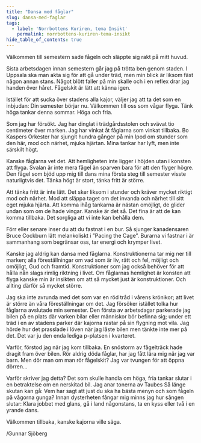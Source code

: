 ```yaml
---
title: "Dansa med fåglar"
slug: dansa-med-faglar
tags:
  - label: 'Norrbottens Kuriren, tema Insikt'
    permalink: norrbottens-kuriren-tema-insikt
hide_table_of_contents: true
---
```

Välkommen till semestern sade fågeln och släppte sig rakt på mitt huvud. 

<!--truncate-->

Sista arbetsdagen innan semestern går jag på trötta ben genom staden. I Uppsala ska man akta sig för att gå under träd, men min blick är liksom fäst någon annan stans. Något blött faller på min skalle och i en reflex drar jag handen över håret. Fågelskit är lätt att känna igen.

Istället för att sucka över stadens alla kajor, väljer jag att ta det som en inbjudan: Din semester börjar nu. Välkommen till oss som vågar flyga. Tänk höga tankar denna sommar. Höga och fria.

Som jag har försökt. Jag har dinglat i trädgårdsstolen och svävat tio centimeter över marken. Jag har vinkat åt fåglarna som vinkat tillbaka. Bo Kaspers Orkester har sjungit hundra gånger på min Ipod om stunder som den här, mod och närhet, mjuka hjärtan. Mina tankar har lyft, men inte särskilt högt.

Kanske fåglarna vet det. Att hemligheten inte ligger i höjden utan i konsten att flyga. Svalan är inte mera fågel än sparven bara för att den flyger högre. Den fågel som bjöd upp mig till dans mina första steg till semester visste naturligtvis det. Tänka högt är stort, tänka fritt är större.

Att tänka fritt är inte lätt. Det sker liksom i stunder och kräver mycket riktigt mod och närhet. Mod att släppa taget om det invanda och närhet till sitt eget mjuka hjärta. Att komma ihåg tankarna är nästan omöjligt, de glider undan som om de hade vingar. Kanske är det så. Det fina är att de kan komma tillbaka. Det sorgliga att vi inte kan behålla dem.

Förr eller senare inser du att du fastnat i en bur. Så sjunger kanadensaren Bruce Cockburn lätt melankoliskt i ”Pacing the Cage”. Burarna vi fastnar i är sammanhang som begränsar oss, tar energi och krymper livet. 

Kanske jag aldrig kan dansa med fåglarna. Konstruktionerna tar mig ner till marken; alla föreställningar om vad som är liv, rätt och fel, möjligt och omöjligt, Gud och framtid. Konstruktioner som jag också behöver för att hålla nån slags rimlig riktning i livet. Om fåglarnas hemlighet är konsten att flyga kanske min är insikten om att så mycket just är konstruktioner. Och allting därför så mycket större.

Jag ska inte avrunda med det som var en röd tråd i vårens krönikor; att livet är större än våra föreställningar om det. Jag försöker istället tolka hur fåglarna avslutade min semester. Den första av arbetsdagar parkerade jag bilen på en plats där varken bilar eller människor bör befinna sig; under ett träd i en av stadens parker där kajorna rastar på sin flygning mot vila. Jag hörde hur det prasslade i löven när jag låste bilen men tänkte inte mer på det. Det var ju den enda lediga p-platsen i kvarteret.

Varför, förstod jag när jag kom tillbaka. En snöstorm av fågelträck hade dragit fram över bilen. Rör aldrig döda fåglar, har jag fått lära mig när jag var barn. Men dör man om man rör fågelskit? Jag var tvungen för att öppna dörren…

Varför skriver jag detta? Det som skulle handla om höga, fria tankar slutar i en betraktelse om en nerskitad bil. Jag anar tonerna av Taubes Så länge skutan kan gå: Vem har sagt att just du ska ha bästa menyn och som fågeln på vågorna gunga? Innan dysterheten fångar mig minns jag hur sången slutar: Klara jobbet med glans, gå i land någonstans, ta en kyss eller två i en yrande dans.

Välkommen tillbaka, kanske kajorna ville säga.

/Gunnar Sjöberg
